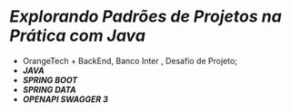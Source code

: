 # ***Explorando Padrões de Projetos na Prática com Java*** 




* OrangeTech + BackEnd, Banco Inter , Desafio de Projeto;
* ***JAVA***
* ***SPRING BOOT***
* ***SPRING DATA***
* ***OPENAPI SWAGGER 3***




<br></br>